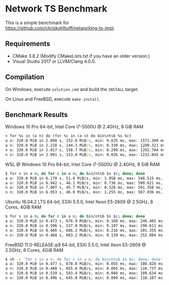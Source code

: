 # Network TS Benchmark
This is a simple benchmark for <https://github.com/chriskohlhoff/networking-ts-impl>.

## Requirements
* CMake 3.8.2 (Modify CMakeLists.txt if you have an older version.)
* Visual Studio 2017 or LLVM/Clang 4.0.0.

## Compilation
On Windows, execute `solution.cmd` and build the `INSTALL` target.

On Linux and FreeBSD, execute `make install`.

## Benchmark Results

Windows 10 Pro 64-bit, Intel Core i7-5500U @ 2.4GHz, 8 GiB RAM

```cmd
> for %s in (a n) do (for %c in (a n) do bin\ntsb %s %c)
a a: 320.0 MiB in 2.098 s, 152.6 MiB/s, min: 0.625 ms, max: 1571.309 ms, avg: 435.851 ms, med: 416.193 ms
a n: 320.0 MiB in 2.218 s, 144.3 MiB/s, min: 0.330 ms, max: 1280.321 ms, avg: 502.230 ms, med: 558.866 ms
n a: 320.0 MiB in 2.017 s, 158.7 MiB/s, min: 0.299 ms, max: 1292.704 ms, avg: 360.643 ms, med: 265.520 ms
n n: 320.0 MiB in 2.091 s, 153.0 MiB/s, min: 0.026 ms, max: 1232.045 ms, avg: 534.025 ms, med: 455.280 ms
```

WSL @ Windows 10 Pro 64-bit, Intel Core i7-5500U @ 2.4GHz, 8 GiB RAM

```sh
$ for s in a n; do for c in a n; do bin/ntsb $s $c; done; done
a a: 320.0 MiB in 6.178 s, 51.8 MiB/s, min: 1.958 ms, max: 548.515 ms, avg: 451.953 ms, med: 480.089 ms
a n: 320.0 MiB in 6.942 s, 46.1 MiB/s, min: 0.736 ms, max: 590.621 ms, avg: 508.912 ms, med: 543.252 ms
n a: 320.0 MiB in 7.007 s, 45.7 MiB/s, min: 0.326 ms, max: 591.358 ms, avg: 509.261 ms, med: 540.681 ms
n n: 320.0 MiB in 6.953 s, 46.0 MiB/s, min: 1.255 ms, max: 587.936 ms, avg: 510.608 ms, med: 550.595 ms
```

Ubuntu 16.04.2 LTS 64-bit, ESXi 5.5.0, Intel Xeon E5-2609 @ 2.5GHz, 8 Cores, 4GiB RAM

```sh
$ for s in a n; do for c in a n; do bin/ntsb $s $c; done; done
a a: 320.0 MiB in 0.473 s, 676.9 MiB/s, min: 0.168 ms, max: 246.465 ms, avg: 130.334 ms, med: 146.056 ms
a n: 320.0 MiB in 0.596 s, 537.0 MiB/s, min: 0.107 ms, max: 290.611 ms, avg: 201.175 ms, med: 216.943 ms
n a: 320.0 MiB in 0.466 s, 686.2 MiB/s, min: 0.216 ms, max: 201.355 ms, avg: 130.084 ms, med: 152.992 ms
n n: 320.0 MiB in 0.468 s, 683.2 MiB/s, min: 0.139 ms, max: 252.804 ms, avg: 145.526 ms, med: 162.944 ms
```

FreeBSD 11.0-RELEASE-p9 64-bit, ESXi 5.5.0, Intel Xeon E5-2609 @ 2.5GHz, 8 Cores, 4GiB RAM

```sh
$ sh -c 'for s in a n; do for c in a n; do bin/ntsb $s $c; done; done'
a a: 320.0 MiB in 0.477 s, 670.8 MiB/s, min: 0.055 ms, max: 108.828 ms, avg: 3.630 ms, med: 3.593 ms
a n: 320.0 MiB in 0.488 s, 655.6 MiB/s, min: 0.065 ms, max: 110.737 ms, avg: 3.682 ms, med: 3.667 ms
n a: 320.0 MiB in 0.539 s, 593.4 MiB/s, min: 0.060 ms, max: 109.634 ms, avg: 3.764 ms, med: 3.606 ms
n n: 320.0 MiB in 0.496 s, 645.8 MiB/s, min: 0.089 ms, max: 110.107 ms, avg: 3.564 ms, med: 3.506 ms
```
